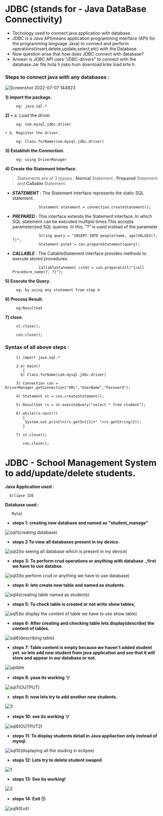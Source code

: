 # JDBC (stands for - Java DataBase Connectivity)
- Techology used to connect java application with database.
- JDBC is a Java API(means application programming interface (API) for the programming language Java) to connect and perform operations(insert,delete,update,select,etc) with the Database.
- Now question arise that how does JDBC connect with database? 
- Answer is JDBC API uses "JDBC-drivers" to connect with the database.Jar file hota h jisko hum download krke load krte h.

### Steps to connect java with any databases :

![Screenshot 2022-07-07 144923](https://user-images.githubusercontent.com/101108540/177739248-c729c061-b869-4038-bd6d-36741e31b126.jpg)


**1) import the package.** 

         eg: java.sql.*

**2)** • a. Load the driver.   

         eg: com.mysql.jdbc.driver

    • b. Register the driver.
   
         eg: Class.forName(com.mysql.jdbc.driver)

**3) Establish the Connection.**

         eg: using DriverManager

**4) Create the Statement Interface.**

> Statements are of 3 typyes : **Normal** Statement , **Prepared** Statement and **Callable** Statement. 
         
- ***STATEMENT*** : The Statement interface represents the static SQL statement.

                  Statement statement = connection.createStatement();
- ***PREPARED*** : This interface extends the Statement interface. In which SQL statement can be executed multiple times.This accepts parameterized SQL queries. In this, “?” is used instead of the parameter

                  String query = "INSERT INTO people(name, age)VALUES(?, ?)";
                  Statement pstmt = con.prepareStatement(query); 
                  
- ***CALLABLE*** : The CallableStatement interface provides methods to execute stored procedures.

                  CallableStatement cstmt = con.prepareCall("{call Procedure_name(?, ?}");


**5) Execute the Query.**

         eg: by using any statement from step 4

**6) Process Result.**     

         eg:ResultSet

**7) close.**

         st.close();

         con.close(); 

### Syntax of all above steps :

         1) import java.sql.*

         2-a) main()
            {
           b) Class.forName(com.mysql.jdbc.driver)

         3) Connection con = DriverManager.getConnection("URL","UserName","Password");

         4) Statement st = con.createStatement();

         5) ResultSet rs = st.executeQuery("select * from student");

         6) while(rs.next())
            {
             System.out.println(rs.getInt(1)+" "+rs.getString(2));
            }

         7) st.close();

            con.close(); 


# JDBC - School Management System to add/update/delete students.

**Java Application used :**
    
      Eclipse IDE
      
**Database used :**   

       MySql

- **steps 1: creating new database and named as "student_manage"**

![sql1(creating database)](https://user-images.githubusercontent.com/101108540/177479283-d6958b90-6156-4614-984c-93659dc4eeb2.jpg)


- **steps 2 To view all databases present in my device.**

![sql2(to seeing all database which is present in my device)](https://user-images.githubusercontent.com/101108540/177496541-17baf3f1-4c85-443e-8fd7-ea17c7a510bb.jpg)

- **steps 3: To perform crud operations or anything with database .,first we have to use databse.**

![sql3(to perform crud or anything we have to use database)](https://user-images.githubusercontent.com/101108540/177479822-9dd4ac00-8b82-483b-8926-854e16062de2.jpg)

- **steps 4: lets create new table and named as students.**

![sql4(creating table named as students)](https://user-images.githubusercontent.com/101108540/177479919-692c9589-d29a-4612-9eb8-c12084a6f4e3.jpg)

- **steps 5: To check table is created or not write show tables;**

![sql5(to display the content of table we have to use show table)](https://user-images.githubusercontent.com/101108540/177497035-49d7108a-878e-4927-8187-325439d0406e.jpg)

- **steps 6: After creating and checking table lets display(describe) the content of tables.**

![sql6(describing table)](https://user-images.githubusercontent.com/101108540/177497387-2f5cf78f-cd30-4962-890c-295dfcc7a1ea.jpg)

- **steps 7: Table content is empty because we haven't added student yet. so lets add new student from java application and see that it will store and appear in our database or not.**

![update](https://user-images.githubusercontent.com/101108540/177710266-38d7d082-0e0b-466c-b9ca-f77c9d6e1c32.jpg)


- **steps 8: yaaa its working ツ**

![sql7(OUTPUT)](https://user-images.githubusercontent.com/101108540/177498837-a08a19ee-4f70-45d6-a4e8-c86c7ae1ddd3.jpg)

- **steps 9: now lets try to add another new students.**

![3](https://user-images.githubusercontent.com/101108540/177503384-2025597d-6197-4eb0-9af4-235cb3575f25.jpg)

- **steps 10: see its working ツ**

![sql8(OUTPUT2)](https://user-images.githubusercontent.com/101108540/177503557-43bd8197-372a-4040-837b-883b883544a6.jpg)

- **steps 11: To display students detail in Java appliaction only instead of mysql.**

![sql10(displaying all the studing in eclipse)](https://user-images.githubusercontent.com/101108540/177504576-70e21278-08fc-4655-a2d0-aa022325f7a9.jpg)

- **steps 12: Lets try to delete student swapnil**
 
 ![1](https://user-images.githubusercontent.com/101108540/177712239-692ee005-a59a-483a-ae87-820e8781dd1c.jpg)

- **steps 13: See its working!**

![2](https://user-images.githubusercontent.com/101108540/177712516-e841c1fe-3b44-459a-93be-baa506fad5f6.jpg)


- **steps 14: Exit ㋡**

![sql9(Exit)](https://user-images.githubusercontent.com/101108540/177504667-dd48cca3-385f-45c1-b6fe-50e83312abca.jpg)

